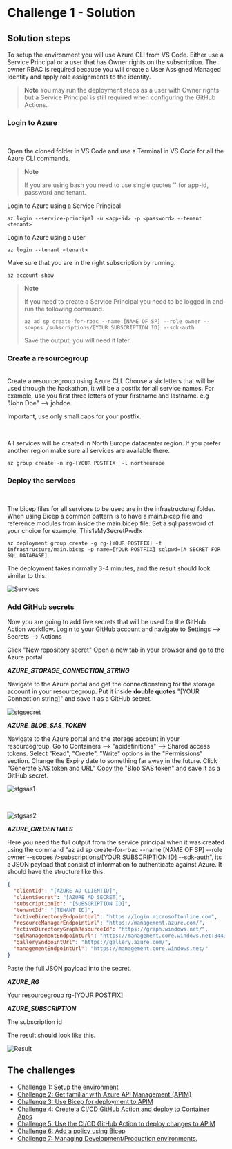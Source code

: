 # Challenge 1 - Solution

## Solution steps

To setup the environment you will use Azure CLI from VS Code.
Either use a Service Principal or a user that has Owner rights on the subscription. The owner RBAC is required because you will create a User Assigned Managed Identity and apply role assignments to the identity.

> **Note**
> You may run the deployment steps as a user with Owner rights but a Service Principal is still required when configuring the GitHub Actions.
> 


### Login to Azure 
<br>

Open the cloned folder in VS Code and use a Terminal in VS Code for all the Azure CLI commands.  

> **Note**
> 
> If you are using bash you need to use single quotes '' for app-id, password and tenant. 
>


Login to Azure using a Service Principal

```shell
az login --service-principal -u <app-id> -p <password> --tenant <tenant>
```
Login to Azure using a user

```shell
az login --tenant <tenant>
```

Make sure that you are in the right subscription by running. 
```shell
az account show
```

> **Note**
> 
> If you need to create a Service Principal you need to be logged in and run the following command. 
>
>```shell
>az ad sp create-for-rbac --name [NAME OF SP] --role owner --scopes /subscriptions/[YOUR SUBSCRIPTION ID] --sdk-auth
>```
>
>Save the output, you will need it later. 

### Create a resourcegroup
<br>
Create a resourcegroup using Azure CLI. Choose a six letters that will be used through the hackathon, it will be a postfix for all service names. For example, use you first three letters of your firstname and lastname. e.g "John Doe" --> johdoe. 

<br>

Important, use only small caps for your postfix.

<br>

All services will be created in North Europe datacenter region. If you prefer another region make sure all services are available there. 

```shell
az group create -n rg-[YOUR POSTFIX] -l northeurope
```

### Deploy the services
<br>

The bicep files for all services to be used are in the infrastructure/ folder. When using Bicep a common pattern is to have a main.bicep file and reference modules from inside the main.bicep file. Set a sql password of your choice for example, This1sMy3ecretPwd!x

```shell
az deployment group create -g rg-[YOUR POSTFIX] -f infrastructure/main.bicep -p name=[YOUR POSTFIX] sqlpwd=[A SECRET FOR SQL DATABASE]
```

The deployment takes normally 3-4 minutes, and the result should look similar to this. 

![Services](img/ch1-services.png)

### Add GitHub secrets

Now you are going to add five secrets that will be used for the GitHub Action workflow. Login to your GitHub account and navigate to Settings --> Secrets --> Actions 

Click "New repository secret" 
Open a new tab in your browser and go to the Azure portal. 

***AZURE_STORAGE_CONNECTION_STRING***

Navigate to the Azure portal and get the connectionstring for the storage account in your resourcegroup. Put it inside **double quotes** "[YOUR Connection string]" and save it as a GitHub secret.   

![stgsecret](img/ch1-stgconnection.png)

***AZURE_BLOB_SAS_TOKEN***

Navigate to the Azure portal and the storage account in your resourcegroup. Go to Containers --> "apidefinitions" --> Shared access tokens. 
Select "Read", "Create", "Write" options in the "Permissions" section.
Change the Expiry date to something far away in the future. 
Click "Generate SAS token and URL"
Copy the "Blob SAS token" and save it as a GitHub secret.

![stgsas1](img/ch1-stgsas1.png)

<br>

![stgsas2](img/ch1-stgsas2.png)


***AZURE_CREDENTIALS***

Here you need the full output from the service principal when it was created using the command "az ad sp create-for-rbac --name [NAME OF SP] --role owner --scopes />subscriptions/[YOUR SUBSCRIPTION ID] --sdk-auth", its a JSON payload that consist of information to authenticate against Azure. It should have the structure like this. 

```json
{
  "clientId": "[AZURE AD CLIENTID]",
  "clientSecret": "[AZURE AD SECRET]",
  "subscriptionId": "[SUBSCRIPTION ID]",
  "tenantId": "[TENANT ID]",
  "activeDirectoryEndpointUrl": "https://login.microsoftonline.com",
  "resourceManagerEndpointUrl": "https://management.azure.com/",
  "activeDirectoryGraphResourceId": "https://graph.windows.net/",
  "sqlManagementEndpointUrl": "https://management.core.windows.net:8443/",
  "galleryEndpointUrl": "https://gallery.azure.com/",
  "managementEndpointUrl": "https://management.core.windows.net/"
}
```
Paste the full JSON payload into the secret. 

***AZURE_RG***

Your resourcegroup rg-[YOUR POSTFIX]

***AZURE_SUBSCRIPTION***

The subscription id

The result should look like this. 

![Result](img/ch1-result.png)

## The challenges

* [Challenge 1: Setup the environment](challenge1.md)
* [Challenge 2: Get familiar with Azure API Management (APIM)](challenge2.md)
* [Challenge 3: Use Bicep for deployment to APIM](challenge3.md)
* [Challenge 4: Create a CI/CD GitHub Action and deploy to Container Apps](challenge4.md)
* [Challenge 5: Use the CI/CD GitHub Action to deploy changes to APIM](challenge5.md)
* [Challenge 6: Add a policy using Bicep](challenge6.md)
* [Challenge 7: Managing Development/Production environments.](challenge7.md)
